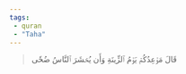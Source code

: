 ```yaml
---
tags: 
 - quran 
 - "Taha"
---
```


> قَالَ مَوۡعِدُكُمۡ يَوۡمُ ٱلزِّينَةِ وَأَن يُحۡشَرَ ٱلنَّاسُ ضُحٗى
